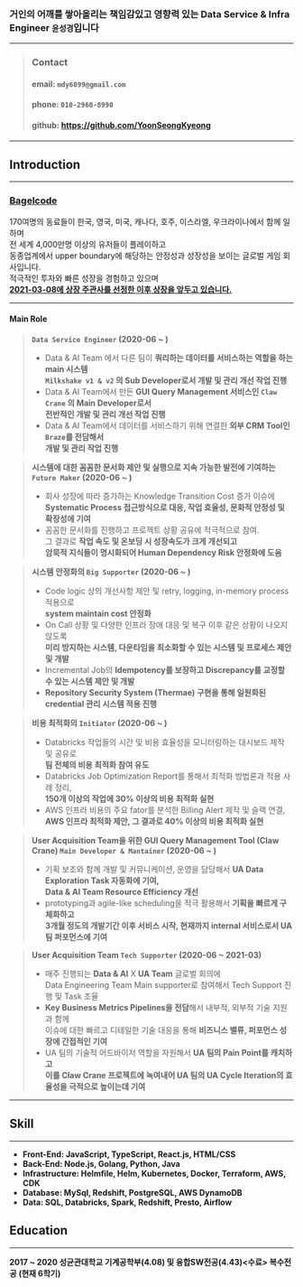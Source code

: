 ### **거인의 어깨를 쌓아올리는 책임감있고 영향력 있는 Data Service & Infra Engineer `윤성경`입니다**

<hr>

> ### **Contact**
>
> #### email: **`mdy6099@gmail.com`**
>
> #### phone: **`010-2960-8990`**
>
> #### github: **https://github.com/YoonSeongKyeong**

<hr>

## **Introduction**

<hr>

### **[Bagelcode](https://bagelcode.recruiter.co.kr/appsite/company/index)**

170여명의 동료들이 한국, 영국, 미국, 캐나다, 호주, 이스라엘, 우크라이나에서 함께 일하며
<br>
전 세계 4,000만명 이상의 유저들이 플레이하고
<br>
동종업계에서 upper boundary에 해당하는 안정성과 성장성을 보이는 글로벌 게임 회사입니다.
<br>
적극적인 투자와 빠른 성장을 경험하고 있으며
<br>
**[2021-03-08에 상장 주관사를 선정한 이후 상장을 앞두고 있습니다.](https://www.venturesquare.net/824719)**

<hr>

#### **Main Role**

> **`Data Service Engineer` (2020-06 ~ )**
>
> - Data & AI Team 에서 다른 팀이 **쿼리하는 데이터를 서비스하는 역할을 하는 main 시스템 <br> `Milkshake v1 & v2` 의 Sub Developer로서 개발 및 관리 개선 작업 진행**
> - Data & AI Team에서 만든 **GUI Query Management 서비스인 `Claw Crane` 의 Main Developer로서 <br> 전반적인 개발 및 관리 개선 작업 진행**
> - Data & AI Team에서 데이터를 서비스하기 위해 연결한 **외부 CRM Tool인 `Braze`를 전담해서 <br> 개발 및 관리 작업 진행**

> **시스템에 대한 꼼꼼한 문서화 제안 및 실행으로 지속 가능한 발전에 기여하는 `Future Maker` (2020-06 ~ )**
>
> - 회사 성장에 따라 증가하는 Knowledge Transition Cost 증가 이슈에 <br> **Systematic Process 접근방식으로 대응, 작업 효율성, 문화적 안정성 및 확장성에 기여**
> - 꼼꼼한 문서화를 진행하고 프로젝트 상황 공유에 적극적으로 참여. <br> 그 결과로 **작업 속도 및 온보딩 시 성장속도가 크게 개선되고 <br> 암묵적 지식들이 명시화되어 Human Dependency Risk 안정화에 도움**

> **시스템 안정화의 `Big Supporter` (2020-06 ~ )**
>
> - Code logic 상의 개선사항 제안 및 retry, logging, in-memory process 적용으로 <br> **system maintain cost 안정화**
> - On Call 상황 및 다양한 인프라 장애 대응 및 복구 이후 같은 상황이 나오지 않도록 <br> **미리 방지하는 시스템, 다운타임을 최소화할 수 있는 시스템 및 프로세스 제안 및 개발**
> - Incremental Job의 **Idempotency를 보장하고 Discrepancy를 교정할 수 있는 시스템 제안 및 개발**
> - **Repository Security System (Thermae) 구현을 통해 일원화된 credential 관리 시스템 적용 진행**

> **비용 최적화의 `Initiator` (2020-06 ~ )**
>
> - Databricks 작업들의 시간 및 비용 효율성을 모니터링하는 대시보드 제작 및 공유로 <br> **팀 전체의 비용 최적화 참여 유도**
> - Databricks Job Optimization Report를 통해서 최적화 방법론과 적용 사례 정리, <br> **150개 이상의 작업에 30% 이상의 비용 최적화 실현**
> - AWS 인프라 비용의 주요 fator를 분석한 Billing Alert 제작 및 슬랙 연결, <br> **AWS 인프라 최적화 제안, 그 결과로 40% 이상의 비용 최적화 실현**

> **User Acquisition Team을 위한 GUI Query Management Tool (Claw Crane) `Main Developer & Mantainer` (2020-06 ~ )**
>
> - 기획 보조와 함께 개발 및 커뮤니케이션, 운영을 담당해서 **UA Data Exploration Task 자동화에 기여, <br> Data & AI Team Resource Efficiency 개선**
> - prototyping과 agile-like scheduling을 적극 활용해서 **기획을 빠르게 구체화하고 <br> 3개월 정도의 개발기간 이후 서비스 시작, 현재까지 internal 서비스로서 UA팀 퍼포먼스에 기여**

> **User Acquisition Team `Tech Supporter` (2020-06 ~ 2021-03)**
>
> - 매주 진행되는 **Data & AI** X **UA Team** 글로벌 회의에 <br> Data Engineering Team Main supporter로 참여해서 Tech Support 진행 및 Task 조율
> - **Key Business Metrics Pipelines을 전담**해서 내부적, 외부적 기술 지원과 함께 <br> 이슈에 대한 빠르고 디테일한 기술 대응을 통해 **비즈니스 밸류, 퍼포먼스 성장에 간접적인 기여**
> - UA 팀의 기술적 어드바이저 역할을 자원해서 **UA 팀의 Pain Point를 캐치하고 <br> 이를 Claw Crane 프로젝트에 녹여내어 UA 팀의 UA Cycle Iteration의 효율성을 극적으로 높이는데 기여**

<hr>

## **Skill**

<hr>

- **Front-End: JavaScript, TypeScript, React.js, HTML/CSS**
- **Back-End: Node.js, Golang, Python, Java**
- **Infrastructure: Helmfile, Helm, Kubernetes, Docker, Terraform, AWS, CDK**
- **Database: MySql, Redshift, PostgreSQL, AWS DynamoDB**
- **Data: SQL, Databricks, Spark, Redshift, Presto, Airflow**

## **Education**

<hr>

**2017 ~ 2020 성균관대학교 기계공학부(4.08) 및 융합SW전공(4.43)<수료> 복수전공 (현재 6학기)**

